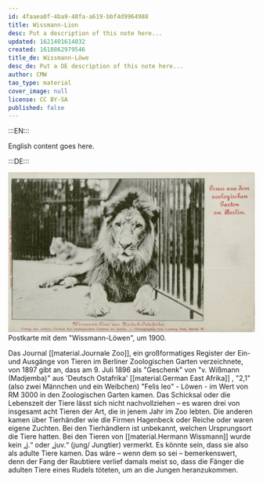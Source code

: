 ```yaml
---
id: 4faaea0f-4ba9-48fa-a619-bbf4d9964988
title: Wissmann-Lion
desc: Put a description of this note here...
updated: 1621401614832
created: 1618862979546
title_de: Wissmann-Löwe
desc_de: Put a DE description of this note here...
author: CMW
tao_type: material
cover_image: null
license: CC BY-SA
published: false
---
```


:::EN:::

English content goes here.

:::DE:::

![Postkarte mit einem Löwen in einem Käfig](images/cmw/Wissmann-lion.jpg)
Postkarte mit dem "Wissmann-Löwen", um 1900.

Das Journal [[material.Journale Zoo]], ein großformatiges Register der Ein- und Ausgänge von Tieren im Berliner Zoologischen Garten verzeichnete, von 1897 gibt an, dass am 9. Juli 1896 als "Geschenk" von "v. Wißmann (Madjemba)" aus 'Deutsch Ostafrika' [[material.German East Afrika]] , "2,1" (also zwei Männchen und ein Weibchen) "Felis leo" - Löwen - im Wert von RM 3000 in den Zoologischen Garten kamen. Das Schicksal oder die Lebenszeit der Tiere lässt sich  nicht nachvollziehen – es waren drei von insgesamt acht Tieren der Art, die in jenem Jahr im Zoo lebten. Die anderen kamen über Tierhändler wie die Firmen Hagenbeck oder Reiche oder waren eigene Zuchten. Bei den Tierhändlern ist unbekannt, welchen Ursprungsort die Tiere hatten. Bei den Tieren von [[material.Hermann Wissmann]] wurde kein „j.“ oder „juv.“ (jung/ Jungtier) vermerkt. Es könnte sein, dass sie also als adulte Tiere kamen. Das wäre – wenn dem so sei – bemerkenswert, denn der Fang der Raubtiere verlief damals meist so, dass die Fänger die adulten Tiere eines Rudels töteten, um an die Jungen heranzukommen.

